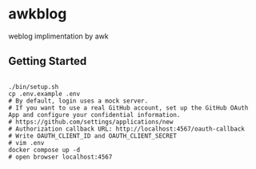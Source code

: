 # awkblog

weblog implimentation by awk

## Getting Started

```shell

./bin/setup.sh
cp .env.example .env
# By default, login uses a mock server.
# If you want to use a real GitHub account, set up the GitHub OAuth App and configure your confidential information.
# https://github.com/settings/applications/new
# Authorization callback URL: http://localhost:4567/oauth-callback
# Write OAUTH_CLIENT_ID and OAUTH_CLIENT_SECRET
# vim .env
docker compose up -d
# open browser localhost:4567
```
